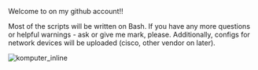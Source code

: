                                        
Welcome to on my github account!!

Most of the scripts will be written on Bash. If you have any more questions or helpful warnings - ask or give me mark, please. Additionally, configs for network devices will be uploaded (cisco, other vendor on later).




![komputer_inline](https://user-images.githubusercontent.com/108220296/200137791-480c89ea-7c7e-42a0-9af0-7173571b5c74.png)
